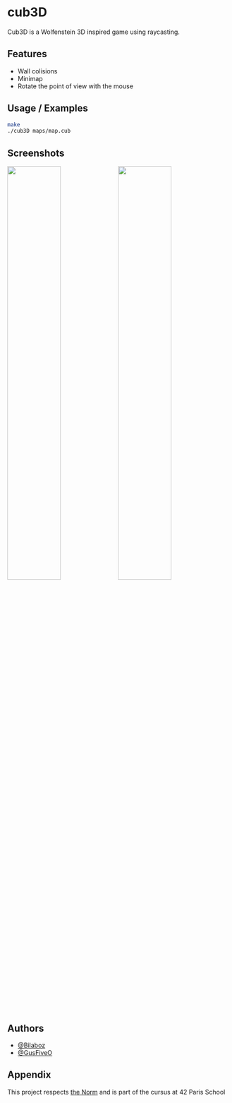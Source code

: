 

# cub3D

Cub3D is a Wolfenstein 3D inspired game using raycasting.


## Features

- Wall colisions
- Minimap
- Rotate the point of view with the mouse



## Usage / Examples

```sh
make
./cub3D maps/map.cub
```

## Screenshots

<img src="https://github.com/Bilaboz/cub3D/raw/master/screenshot_1.png" width="49%"/> <img src="https://github.com/Bilaboz/cub3D/raw/master/screenshot_2.png" width="49%"/> 

## Authors

- [@Bilaboz](https://github.com/GusFiveO)
- [@GusFiveO](https://github.com/GusFiveO)


## Appendix

This project respects <a href="https://github.com/42School/norminette/blob/master/pdf/en.norm.pdf">the Norm</a> and is part of the cursus at 42 Paris School


